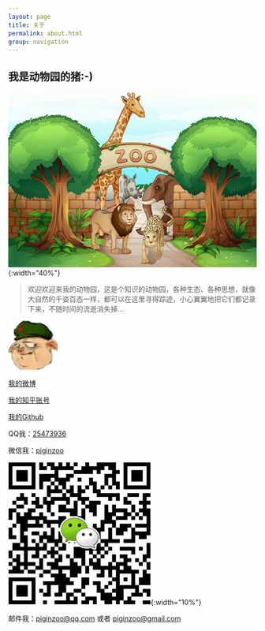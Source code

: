 ```yaml
---
layout: page
title: 关于
permalink: about.html
group: navigation
---
```


我是动物园的猪:-)
-----
![我的动物园](/images/zoo.jpg){:width="40%"}

>欢迎欢迎来我的动物园，这是个知识的动物园，各种生态、各种思想，就像大自然的千姿百态一样，都可以在这里寻得踪迹，小心翼翼地把它们都记录下来，不随时间的流逝消失掉...

![动物园de猪](/images/site.jpg)

[我的微博](http://weibo.com/piginzoo)

[我的知乎账号](https://www.zhihu.com/people/piginzoo/)

[我的Github](https://github.com/piginzoo)

QQ我：[25473936]()

微信我：[piginzoo]()

![](/images/weixin.png){:width="10%"}

邮件我：<piginzoo@qq.com> 或者 <piginzoo@gmail.com>